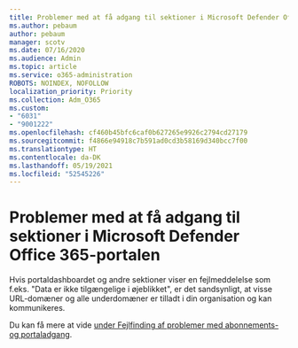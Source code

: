 ```yaml
---
title: Problemer med at få adgang til sektioner i Microsoft Defender Office 365-portalen
ms.author: pebaum
author: pebaum
manager: scotv
ms.date: 07/16/2020
ms.audience: Admin
ms.topic: article
ms.service: o365-administration
ROBOTS: NOINDEX, NOFOLLOW
localization_priority: Priority
ms.collection: Adm_O365
ms.custom:
- "6031"
- "9001222"
ms.openlocfilehash: cf460b45bfc6caf0b627265e9926c2794cd27179
ms.sourcegitcommit: f4866e94918c7b591ad0cd3b58169d340bcc7f00
ms.translationtype: HT
ms.contentlocale: da-DK
ms.lasthandoff: 05/19/2021
ms.locfileid: "52545226"
---
```

# <a name="issues-accessing-sections-of-microsoft-defender-for-office-365-portal"></a>Problemer med at få adgang til sektioner i Microsoft Defender Office 365-portalen

Hvis portaldashboardet og andre sektioner viser en fejlmeddelelse som f.eks. "Data er ikke tilgængelige i øjeblikket", er det sandsynligt, at visse URL-domæner og alle underdomæner er tilladt i din organisation og kan kommunikeres. 

Du kan få mere at vide [under Fejlfinding af problemer med abonnements- og portaladgang](/windows/security/threat-protection/microsoft-defender-atp/troubleshoot-onboarding-error-messages#data-currently-isnt-available-on-some-sections-of-the-portal).